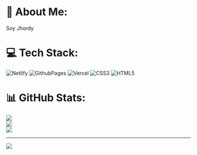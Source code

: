 # 💫 About Me:
Soy Jhordy


# 💻 Tech Stack:
![Netlify](https://img.shields.io/badge/netlify-%23000000.svg?style=for-the-badge&logo=netlify&logoColor=#00C7B7) ![GithubPages](https://img.shields.io/badge/github%20pages-121013?style=for-the-badge&logo=github&logoColor=white) ![Vercel](https://img.shields.io/badge/vercel-%23000000.svg?style=for-the-badge&logo=vercel&logoColor=white) ![CSS3](https://img.shields.io/badge/css3-%231572B6.svg?style=for-the-badge&logo=css3&logoColor=white) ![HTML5](https://img.shields.io/badge/html5-%23E34F26.svg?style=for-the-badge&logo=html5&logoColor=white)
# 📊 GitHub Stats:
![](https://github-readme-stats.vercel.app/api?username=Jhordy1-1&theme=dark&hide_border=false&include_all_commits=false&count_private=false)<br/>
![](https://github-readme-streak-stats.herokuapp.com/?user=Jhordy1-1&theme=dark&hide_border=false)<br/>
![](https://github-readme-stats.vercel.app/api/top-langs/?username=Jhordy1-1&theme=dark&hide_border=false&include_all_commits=false&count_private=false&layout=compact)

---
[![](https://visitcount.itsvg.in/api?id=Jhordy1-1&icon=0&color=0)](https://visitcount.itsvg.in)

<!-- Proudly created with GPRM ( https://gprm.itsvg.in ) -->
